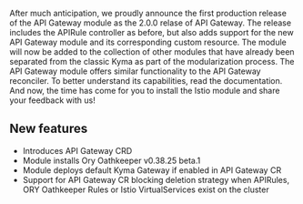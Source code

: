 After much anticipation, we proudly announce the first production release of the API Gateway module as the 2.0.0 relase of API Gateway. The release includes the APIRule controller as before, but also adds support for the new API Gateway module and its corresponding custom resource. The module will now be added to the collection of other modules that have already been separated from the classic Kyma as part of the modularization process. The API Gateway module offers similar functionality to the API Gateway reconciler. To better understand its capabilities, read the documentation. And now, the time has come for you to install the Istio module and share your feedback with us!

## New features

- Introduces API Gateway CRD
- Module installs Ory Oathkeeper v0.38.25 beta.1
- Module deploys default Kyma Gateway if enabled in API Gateway CR
- Support for API Gateway CR blocking deletion strategy when APIRules, ORY Oathkeeper Rules or Istio VirtualServices exist on the cluster
